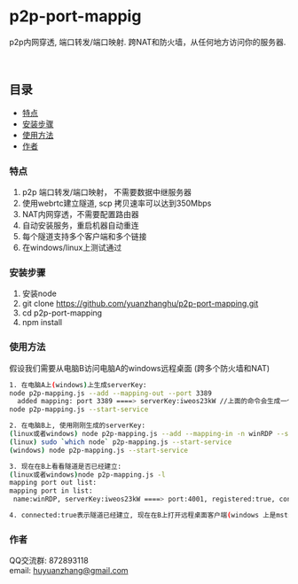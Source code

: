 

# p2p-port-mappig
p2p内网穿透, 端口转发/端口映射. 跨NAT和防火墙，从任何地方访问你的服务器. 

<br />

## 目录

- [特点](#特点)
- [安装步骤](#安装步骤)
- [使用方法](#使用方法)
- [作者](#作者)

### 特点
1. p2p 端口转发/端口映射， 不需要数据中继服务器
2. 使用webrtc建立隧道, scp 拷贝速率可以达到350Mbps
3. NAT内网穿透，不需要配置路由器
4. 自动安装服务，重启机器自动重连
5. 每个隧道支持多个客户端和多个链接
6. 在windows/linux上测试通过

### 安装步骤
1. 安装node
2. git clone https://github.com/yuanzhanghu/p2p-port-mapping.git
3. cd p2p-port-mapping
4. npm install

### 使用方法
假设我们需要从电脑B访问电脑A的windows远程桌面 (跨多个防火墙和NAT)
```sh
1. 在电脑A上(windows)上生成serverKey:
node p2p-mapping.js --add --mapping-out --port 3389
  added mapping: port 3389 ====> serverKey:iweos23kW //上面的命令会生成一个serverKey
node p2p-mapping.js --start-service

2. 在电脑B上, 使用刚刚生成的serverKey:
(linux或者windows) node p2p-mapping.js --add --mapping-in -n winRDP --server-key iweos23kW --port 4001
(linux) sudo `which node` p2p-mapping.js --start-service
(windows) node p2p-mapping.js --start-service

3. 现在在B上看看隧道是否已经建立:
(linux或者windows)node p2p-mapping.js -l
mapping port out list:
mapping port in list:
 name:winRDP, serverKey:iweos23kW ====> port:4001, registered:true, connected:true

4. connected:true表示隧道已经建立, 现在在B上打开远程桌面客户端(windows 上是mstsc.exe, linux 上是Remmina)， 访问localhost:4001即可访问A的远程桌面
```

### 作者
QQ交流群: 872893118
<br />
email: huyuanzhang@gmail.com